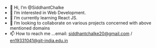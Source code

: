 - 👋 Hi, I’m @SiddhantChalke
- 👀 I’m interested in Web Development.
- 🌱 I’m currently learning React JS.
- 💞️ I’m looking to collaborate on various projects concerned with above mentioned domains
- 📫 How to reach me ...email: siddhantchalke20@gmail.com / en19331041@git-india.edu.in

<!---
SiddhantChalke/SiddhantChalke is a ✨ special ✨ repository because its `README.md` (this file) appears on your GitHub profile.
You can click the Preview link to take a look at your changes.
--->
